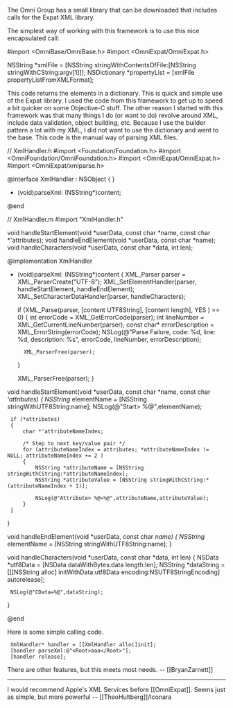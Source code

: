 The Omni Group has a small library that can be downloaded that includes calls for the Expat XML library. 

The simplest way of working with this framework is to use this nice encapsulated call:

  #import <OmniBase/OmniBase.h>
  #import <OmniExpat/OmniExpat.h>
 
  NSString *xmlFile = [NSString stringWithContentsOfFile:[NSString stringWithCString:argv[1]]];
  NSDictionary *propertyList = [xmlFile propertyListFromXMLFormat];

This code returns the elements in a dictionary. This is quick and simple use of the Expat library. I used the code from this framework to get up to speed a bit quicker on some Objective-C stuff. The other reason I started with this framework was that many things I do (or want to do) revolve around XML, include data validation, object building, etc. Because I use the builder pattern a lot with my XML, I did not want to use the dictionary and went to the base. This code is the manual way of parsing XML files.

 // XmlHandler.h
 #import <Foundation/Foundation.h>
 #import <OmniFoundation/OmniFoundation.h>
 #import <OmniExpat/OmniExpat.h>
 #import <OmniExpat/xmlparse.h>
 
 @interface XmlHandler : NSObject 
 {
 }
 
 - (void)parseXml: (NSString*)content;
 
 @end
 
 
 // XmlHandler.m
 #import "XmlHandler.h"
 
 void handleStartElement(void *userData, const char *name, const char *'attributes);
 void handleEndElement(void *userData, const char *name);
 void handleCharacters(void *userData, const char *data, int len);
 
 
 @implementation XmlHandler
 
 - (void)parseXml: (NSString*)content
 {
     XML_Parser parser = XML_ParserCreate("UTF-8");
     XML_SetElementHandler(parser, handleStartElement, handleEndElement);
     XML_SetCharacterDataHandler(parser, handleCharacters);
     
     if (XML_Parse(parser, [content UTF8String], [content length], YES ) == 0)
     {
         int errorCode = XML_GetErrorCode(parser);
         int lineNumber = XML_GetCurrentLineNumber(parser);
         const char* errorDescription = XML_ErrorString(errorCode);
         NSLog(@"Parse Failure, code: %d, line: %d, description: %s", errorCode, lineNumber, errorDescription);
         
         XML_ParserFree(parser);
     }
     
     XML_ParserFree(parser);
 }
 
 void handleStartElement(void *userData, const char *name, const char *'attributes)
 {
     NSString* elementName = [NSString stringWithUTF8String:name];
     NSLog(@"Start> %@",elementName);
     
     if (*attributes) 
     {
         char *'attributeNameIndex;
         
         /* Step to next key/value pair */
         for (attributeNameIndex = attributes; *attributeNameIndex != NULL; attributeNameIndex += 2 )        
         {
             NSString *attributeName = [NSString stringWithCString:*attributeNameIndex];
             NSString *attributeValue = [NSString stringWithCString:*(attributeNameIndex + 1)];
             
             NSLog(@"Attribute> %@=%@",attributeName,attributeValue);
         }
     }
 }
 
 void handleEndElement(void *userData, const char *name)
 {
     NSString* elementName = [NSString stringWithUTF8String:name];
 }
 
 void handleCharacters(void *userData, const char *data, int len)
 {
     NSData *utf8Data = [NSData dataWithBytes:data length:len];
     NSString *dataString = [[[NSString alloc] initWithData:utf8Data encoding:NSUTF8StringEncoding] autorelease];
     
     NSLog(@"CData=%@",dataString);
 }
 
 @end

Here is some simple calling code.

     XmlHandler* handler = [[XmlHandler alloc]init];
     [handler parseXml:@"<Root>aaa</Root>"];
     [handler release];



There are other features, but this meets most needs.
-- [[BryanZarnett]]


----
I would recommend Apple's XML Services before [[OmniExpat]]. Seems just as simple, but more powerful -- [[TheoHultberg]]/Iconara